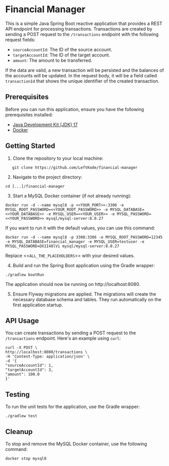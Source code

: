 # Financial Manager

This is a simple Java Spring Boot reactive application that provides a REST API endpoint for processing transactions. 
Transactions are created by sending a POST request to the `/transactions` endpoint with the following request fields:

- `sourceAccountId`: The ID of the source account.
- `targetAccountId`: The ID of the target account.
- `amount`: The amount to be transferred.

If the data are valid, a new transaction will be persisted and the balances of the accounts will be updated.
In the request body, it will be a field called `transactionId` that shows the unique identifier of the created transaction.

## Prerequisites

Before you can run this application, ensure you have the following prerequisites installed:

- [Java Development Kit (JDK) 17](https://adoptopenjdk.net/)
- [Docker](https://www.docker.com/get-started)

## Getting Started

1. Clone the repository to your local machine:

```shell
   git clone https://github.com/LeftKode/financial-manager
   ```

2. Navigate to the project directory:

```shell
cd [...]/financial-manager
```

3. Start a MySQL Docker container (if not already running):

```shell
docker run -d --name mysql8 -p <<YOUR_PORT>>:3306 -e MYSQL_ROOT_PASSWORD=<<YOUR_ROOT_PASSWORD>> -e MYSQL_DATABASE=<<YOUR_DATABASE>> -e MYSQL_USER=<<YOUR_USER>> -e MYSQL_PASSWORD=<<YOUR_PASSWORD>> mysql/mysql-server:8.0.27
```
If you want to run it with the default values, you can use this command:
```shell
docker run -d --name mysql8 -p 3308:3306 -e MYSQL_ROOT_PASSWORD=12345 -e MYSQL_DATABASE=financial_manager -e MYSQL_USER=testuser -e MYSQL_PASSWORD=DX1I48lVi mysql/mysql-server:8.0.27
```

Replace <<`ALL_THE_PLACEHOLDERS`>> with your desired values.

4. Build and run the Spring Boot application using the Gradle wrapper:

```shell
./gradlew bootRun
```

The application should now be running on http://localhost:8080.

5. Ensure Flyway migrations are applied. The migrations will create the necessary database schema and tables. 
They run automatically on the first application startup.

## API Usage
You can create transactions by sending a POST request to the `/transactions` endpoint. Here's an example using `curl`:

```shell
curl -X POST \
http://localhost:8080/transactions \
-H 'Content-Type: application/json' \
-d '{
"sourceAccountId": 1,
"targetAccountId": 3,
"amount": 100.0
}'
```

## Testing
To run the unit tests for the application, use the Gradle wrapper:

```shell
./gradlew test
```

## Cleanup

To stop and remove the MySQL Docker container, use the following command:

```shell
docker stop mysql8
```